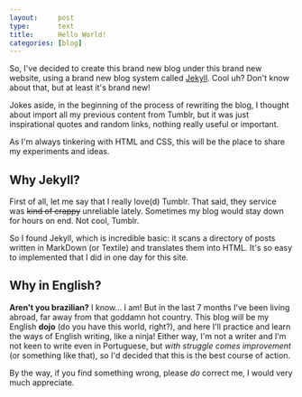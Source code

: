 ```yaml
---
layout:     post
type:       text
title:      Hello World!
categories: [blog]
---
```


So, I've decided to create this brand new blog under this brand new website, using a brand new blog system called [Jekyll](http://jekyllrb.com/). Cool uh? Don't know about that, but at least it's brand new!

Jokes aside, in the beginning of the process of rewriting the blog, I thought about import all my previous content from Tumblr, but it was just inspirational quotes and random links, nothing really useful or important.

As I'm always tinkering with HTML and CSS, this will be the place to share my experiments and ideas.

## Why Jekyll?

First of all, let me say that I really love(d) Tumblr. That said, they service was <del>kind of crappy</del> unreliable lately. Sometimes my blog would stay down for hours on end. Not cool, Tumblr.

So I found Jekyll, which is incredible basic: it scans a directory of posts written in MarkDown (or Textile) and translates them into HTML. It's so easy to implemented that I did in one day for this site.

## Why in English?

**Aren't you brazilian?** I know… I am! But in the last 7 months I've been living abroad, far away from that goddamn hot country. This blog will be my English __dojo__ (do you have this world, right?), and here I'll practice and learn the ways of English writing, like a ninja! Either way, I'm not a writer and I'm not keen to write even in Portuguese, but *with struggle comes improvement* (or something like that), so I'd decided that this is the best course of action.

By the way, if you find something wrong, please *do* correct me, I would very much appreciate.